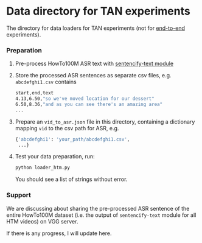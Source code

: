 # Data directory for TAN experiments

The directory for data loaders for TAN experiments (not for [end-to-end](../end2end/) experiments).

### Preparation

1. Pre-process HowTo100M ASR text with [sentencify-text module](../sentencify_text/process_htm.py)

2. Store the processed ASR sentences as separate csv files, e.g. `abcdefghi1.csv` contains
    ```sh
    start,end,text
    4.13,6.50,"so we've moved location for our dessert"
    6.50,8.36,"and as you can see there's an amazing area"
    ...
    ```

3. Prepare an `vid_to_asr.json` file in this directory, containing a dictionary mapping `vid` to the csv path for ASR, e.g.
    ```python
    {'abcdefghi1': 'your_path/abcdefghi1.csv',
     ...}
    ```

4. Test your data preparation, run:
    ```sh
    python loader_htm.py
    ```
    You should see a list of strings without error.

### Support

We are discussing about sharing the pre-processed ASR sentence of the entire HowTo100M dataset (i.e. the output of `sentencify-text` module for all HTM videos) on VGG server.

If there is any progress, I will update here.